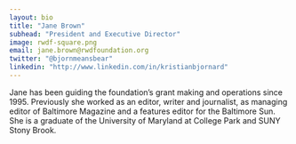 ```yaml
---
layout: bio
title: "Jane Brown"
subhead: "President and Executive Director"
image: rwdf-square.png
email: jane.brown@rwdfoundation.org
twitter: "@bjornmeansbear"
linkedin: "http://www.linkedin.com/in/kristianbjornard"
---
```


Jane has been guiding the foundation’s grant making and operations since 1995.  Previously she worked as an editor, writer and journalist, as managing editor of Baltimore Magazine and a features editor for the Baltimore Sun. She is a graduate of the University of Maryland at College Park and SUNY Stony Brook.

